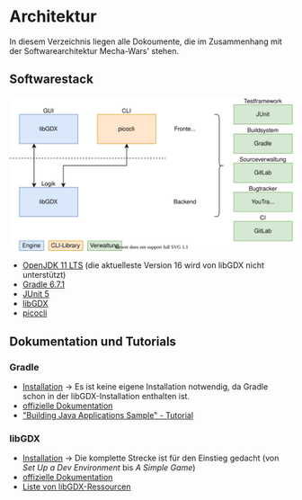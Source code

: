 # Architektur

In diesem Verzeichnis liegen alle Dokoumente, die im Zusammenhang mit der Softwarearchitektur Mecha-Wars' stehen.

## Softwarestack

![Diagramm der zu benutzenden Software](Technologie-Entscheidungen.svg "Stack")

- [OpenJDK 11 LTS](https://adoptopenjdk.net) (die aktuelleste Version 16 wird von libGDX nicht unterstützt)
- [Gradle 6.7.1](https://gradle.org)
- [JUnit 5](https://junit.org/junit5/)
- [libGDX](https://libgdx.com)
- [picocli](https://picocli.info)

## Dokumentation und Tutorials

### Gradle

- [Installation](https://gradle.org/releases/#6.7.1) -> Es ist keine eigene Installation notwendig, da Gradle schon in der libGDX-Installation enthalten ist.
- [offizielle Dokumentation](https://docs.gradle.org/6.7.1/userguide/userguide.html)
- ["Building Java Applications Sample" - Tutorial](https://docs.gradle.org/6.7.1/samples/sample_building_java_applications.html)

### libGDX

- [Installation](https://libgdx.com/dev/setup/) -> Die komplette Strecke ist für den Einstieg gedacht (von *Set Up a Dev Environment* bis *A Simple Game*)
- [offizielle Dokumentation](h9s://libgdx.com/dev/)
- [Liste von libGDX-Ressourcen](https://github.com/rafaskb/awesome-libgdx#read)
